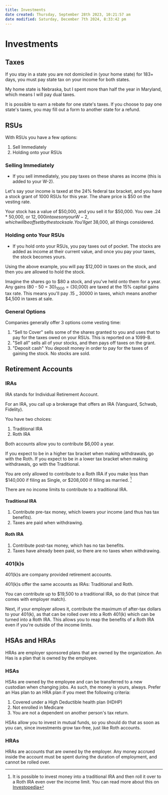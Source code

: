 ```yaml
---
title: Investments
date created: Thursday, September 28th 2023, 10:21:57 am
date modified: Saturday, December 7th 2024, 8:33:42 pm
---
```


# Investments

## Taxes

If you stay in a state you are not domiciled in (your home state) for 183+ days, you must pay state tax on your income for both states.

My home state is Nebraska, but I spent more than half the year in Maryland, which means I will pay dual taxes.

It is possible to earn a rebate for one state's taxes. If you choose to pay one state's taxes, you may fill out a form to another state for a refund.

## RSUs

With RSUs you have a few options:

1. Sell Immediately
2. Holding onto your RSUs

### Selling Immediately

- If you sell immediately, you pay taxes on these shares as income (this is added to your W-2).

Let's say your income is taxed at the 24% federal tax bracket, and you have a stock grant of 1000 RSUs for this year. The share price is $50 on the vesting rate.

Your stock has a value of $50,000, and you sell it for $50,000. You owe .24 \* 50,000, or $12,000 in taxes on your W-2, which will be offset by the stock sale. You'll get ~$38,000, all things considered.

### Holding onto Your RSUs

- If you hold onto your RSUs, you pay taxes out of pocket. The stocks are added as income at their current value, and once you pay your taxes, the stock becomes yours.

Using the above example, you will pay $12,000 in taxes on the stock, and then you are allowed to hold the stock.

Imagine the shares go to $80 a stock, and you've held onto them for a year. Any gains (80 - 50 = $30) _ 1000 = ($30,000) are taxed at the 15% capital gains tax rate. This means you'll pay .15 _ 30000 in taxes, which means another $4,500 in taxes at sale.

### General Options

Companies generally offer 3 options come vesting time:

1. "Sell to Cover" sells some of the shares granted to you and uses that to pay for the taxes owed on your RSUs. This is reported on a 1099-B.
2. "Sell all" sells all of your stocks, and then pays off taxes on the grant.
3. "Deposit cash" You deposit money in order to pay for the taxes of gaining the stock. No stocks are sold.

## Retirement Accounts

### IRAs

IRA stands for Individual Retirement Account.

For an IRA, you call up a brokerage that offers an IRA (Vanguard, Schwab, Fidelity).

You have two choices:

1. Traditional IRA
2. Roth IRA

Both accounts allow you to contribute $6,000 a year.

If you expect to be in a higher tax bracket when making withdrawals, go with the Roth.
If you expect to be in a lower tax bracket when making withdrawals, go with the Traditional.

You are only allowed to contribute to a Roth IRA if you make less than $140,000 if filing as Single, or $208,000 if filling as married. [^1]

[^1]: It is possible to invest money into a traditional IRA and then roll it over to a Roth IRA even over the income limit. You can read more about this on [Investopedia](https://www.investopedia.com/roth-ira-conversion-rules-4770480)

There are no income limits to contribute to a traditional IRA.

#### Traditional IRA

1. Contribute pre-tax money, which lowers your income (and thus has tax benefits).
2. Taxes are paid when withdrawing.

#### Roth IRA

1. Contribute post-tax money, which has no tax benefits.
2. Taxes have already been paid, so there are no taxes when withdrawing.

### 401(k)s

401(k)s are company provided retirement accounts.

401(k)s offer the same accounts as IRAs: Traditional and Roth.

You can contribute up to $19,500 to a traditional IRA, so do that (since that comes with employer match).

Next, if your employer allows it, contribute the maximum of after-tax dollars to your 401(k), as that can be rolled over into a Roth 401(k) which can be turned into a Roth IRA. This allows you to reap the benefits of a Roth IRA even if you're outside of the income limits.

## HSAs and HRAs

HRAs are employer sponsored plans that are owned by the organization. An Has is a plan that is owned by the employee.

### HSAs

HSAs are owned by the employee and can be transferred to a new custodian when changing jobs. As such, the money is yours, always. Prefer an Has plan to an HRA plan if you meet the following criteria:

1. Covered under a High Deductible health plan (HDHP)
2. Not enrolled in Medicare
3. You are not a dependent on another person's tax return.

HSAs allow you to invest in mutual funds, so you should do that as soon as you can, since investments grow tax-free, just like Roth accounts.

### HRAs

HRAs are accounts that are owned by the employer. Any money accrued inside the account must be spent during the duration of employment, and cannot be rolled over.
